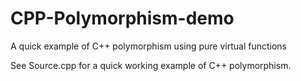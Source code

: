 # CPP-Polymorphism-demo
A quick example of C++ polymorphism using pure virtual functions

See Source.cpp for a quick working example of C++ polymorphism.
